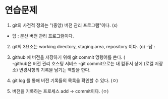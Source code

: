 # 연습문제

1. git의 사전적 정의는 "(중앙) 버전 관리 프로그램"이다. (x)
  - 답 : 분산 버전 관리 프로그램이다.
2. git의 3요소는 working directory, staging area, repository 이다. (o)
  -답 : 
3. github 에 버전을 저장하기 위해 git commit 명령어를 쓴다. (  
   -github은 버전 관리 호스팅 서비스
   -git commit으로는 내 컴퓨서 상에 (로컬 저장소) 변경사항의 기록을 남기는 역할을 한다.

4. git log 를 통해 버전 기록들의 목록을 확인할 수 있다. (ㅇ)
5. 버전을 기록하는 프로세스 add -> commit이다. (ㅇ)